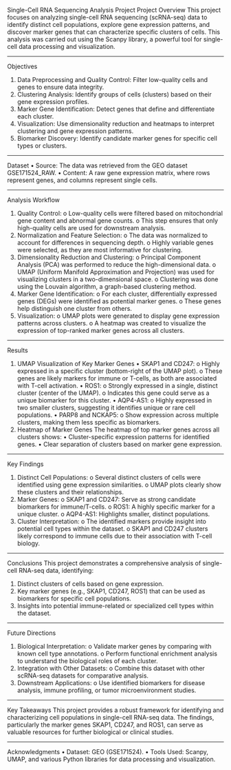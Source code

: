 Single-Cell RNA Sequencing Analysis Project
Project Overview
This project focuses on analyzing single-cell RNA sequencing (scRNA-seq) data to identify distinct cell populations, explore gene expression patterns, and discover marker genes that can characterize specific clusters of cells. This analysis was carried out using the Scanpy library, a powerful tool for single-cell data processing and visualization.
________________________________________
Objectives
1.	Data Preprocessing and Quality Control: Filter low-quality cells and genes to ensure data integrity.
2.	Clustering Analysis: Identify groups of cells (clusters) based on their gene expression profiles.
3.	Marker Gene Identification: Detect genes that define and differentiate each cluster.
4.	Visualization: Use dimensionality reduction and heatmaps to interpret clustering and gene expression patterns.
5.	Biomarker Discovery: Identify candidate marker genes for specific cell types or clusters.
________________________________________
Dataset
•	Source: The data was retrieved from the GEO dataset GSE171524_RAW.
•	Content: A raw gene expression matrix, where rows represent genes, and columns represent single cells.
________________________________________
Analysis Workflow
1.	Quality Control:
o	Low-quality cells were filtered based on mitochondrial gene content and abnormal gene counts.
o	This step ensures that only high-quality cells are used for downstream analysis.
2.	Normalization and Feature Selection:
o	The data was normalized to account for differences in sequencing depth.
o	Highly variable genes were selected, as they are most informative for clustering.
3.	Dimensionality Reduction and Clustering:
o	Principal Component Analysis (PCA) was performed to reduce the high-dimensional data.
o	UMAP (Uniform Manifold Approximation and Projection) was used for visualizing clusters in a two-dimensional space.
o	Clustering was done using the Louvain algorithm, a graph-based clustering method.
4.	Marker Gene Identification:
o	For each cluster, differentially expressed genes (DEGs) were identified as potential marker genes.
o	These genes help distinguish one cluster from others.
5.	Visualization:
o	UMAP plots were generated to display gene expression patterns across clusters.
o	A heatmap was created to visualize the expression of top-ranked marker genes across all clusters.
________________________________________
Results
1. UMAP Visualization of Key Marker Genes
•	SKAP1 and CD247:
o	Highly expressed in a specific cluster (bottom-right of the UMAP plot).
o	These genes are likely markers for immune or T-cells, as both are associated with T-cell activation.
•	ROS1:
o	Strongly expressed in a single, distinct cluster (center of the UMAP).
o	Indicates this gene could serve as a unique biomarker for this cluster.
•	AQP4-AS1:
o	Highly expressed in two smaller clusters, suggesting it identifies unique or rare cell populations.
•	PARP8 and NCKAP5:
o	Show expression across multiple clusters, making them less specific as biomarkers.
2. Heatmap of Marker Genes
The heatmap of top marker genes across all clusters shows:
•	Cluster-specific expression patterns for identified genes.
•	Clear separation of clusters based on marker gene expression.
________________________________________
Key Findings
1.	Distinct Cell Populations:
o	Several distinct clusters of cells were identified using gene expression similarities.
o	UMAP plots clearly show these clusters and their relationships.
2.	Marker Genes:
o	SKAP1 and CD247: Serve as strong candidate biomarkers for immune/T-cells.
o	ROS1: A highly specific marker for a unique cluster.
o	AQP4-AS1: Highlights smaller, distinct populations.
3.	Cluster Interpretation:
o	The identified markers provide insight into potential cell types within the dataset.
o	SKAP1 and CD247 clusters likely correspond to immune cells due to their association with T-cell biology.
________________________________________
Conclusions
This project demonstrates a comprehensive analysis of single-cell RNA-seq data, identifying:
1.	Distinct clusters of cells based on gene expression.
2.	Key marker genes (e.g., SKAP1, CD247, ROS1) that can be used as biomarkers for specific cell populations.
3.	Insights into potential immune-related or specialized cell types within the dataset.
________________________________________
Future Directions
1.	Biological Interpretation:
o	Validate marker genes by comparing with known cell type annotations.
o	Perform functional enrichment analysis to understand the biological roles of each cluster.
2.	Integration with Other Datasets:
o	Combine this dataset with other scRNA-seq datasets for comparative analysis.
3.	Downstream Applications:
o	Use identified biomarkers for disease analysis, immune profiling, or tumor microenvironment studies.
________________________________________
Key Takeaways
This project provides a robust framework for identifying and characterizing cell populations in single-cell RNA-seq data. The findings, particularly the marker genes SKAP1, CD247, and ROS1, can serve as valuable resources for further biological or clinical studies.
________________________________________
Acknowledgments
•	Dataset: GEO (GSE171524).
•	Tools Used: Scanpy, UMAP, and various Python libraries for data processing and visualization.
